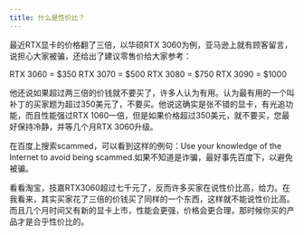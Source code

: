 ```yaml
---
title: 什么是性价比？
---
```

最近RTX显卡的价格翻了三倍，以华硕RTX 3060为例，亚马逊上就有顾客留言，说担心大家被骗，还给出了建议零售价给大家参考：

RTX 3060 = $350
RTX 3070 = $500
RTX 3080 = $750
RTX 3090 = $1000

他还说如果超过两三倍的价钱就不要买了，许多人认为有用。认为最有用的一个叫补丁的买家题为超过350美元了，不要买。他说这确实是张不错的显卡，有光追功能，而且性能强过RTX 1060一倍，但是如果价格超过350美元，就不要买，您最好保持冷静，并等几个月RTX 3060升级。

在百度上搜索scammed，可以看到这样的例句：Use your knowledge of the Internet to avoid being scammed.如果不知道是诈骗，最好事先百度下，以避免被骗。

看看淘宝，技嘉RTX3060超过七千元了，反而许多买家在说性价比高，给力。在我看来，其实买家花了三倍的价钱买了同样的一个东西，这样就不能说性价比高。而且几个月时间又有新的显卡上市，性能会更强，价格会更合理，那时候你买的产品才是合乎性价比的。